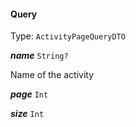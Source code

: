 

#### Query

Type: `ActivityPageQueryDTO`  
<article>

***name*** `String?` 

Name of the activity

</article>
<article>

***page*** `Int` 

</article>
<article>

***size*** `Int` 

</article>

